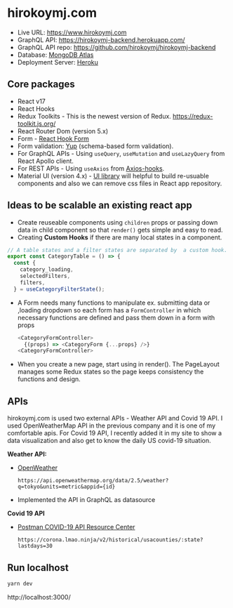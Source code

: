 # hirokoymj.com

- Live URL: https://www.hirokoymj.com
- GraphQL API: https://hirokoymj-backend.herokuapp.com/
- GraphQL API repo: https://github.com/hirokoymj/hirokoymj-backend
- Database: [MongoDB Atlas](https://www.mongodb.com/cloud/atlas)
- Deployment Server: [Heroku](https://dashboard.heroku.com/apps)

## Core packages

- React v17
- React Hooks
- Redux Toolkits - This is the newest version of Redux. https://redux-toolkit.js.org/
- React Router Dom (version 5.x)
- Form - [React Hook Form](https://react-hook-form.com/)
- Form validation: [Yup](https://react-hook-form.com/get-started#SchemaValidation) (schema-based form validation).
- For GraphQL APIs - Using `useQuery`, `useMutation` and `useLazyQuery` from React Apollo client.
- For REST APIs - Using `useAxios` from [Axios-hooks](https://github.com/simoneb/axios-hooks).
- Material UI (version 4.x) - [UI library](https://v4.mui.com/) will helpful to build re-usuable components and also we can remove css files in React app repository.

## Ideas to be scalable an existing react app

- Create reuseable components using `children` props or passing down data in child component so that `render()` gets simple and easy to read.
- Creating **Custom Hooks** if there are many local states in a component.

```js
// A table states and a filter states are separated by  a custom hook.
export const CategoryTable = () => {
  const {
    category_loading,
    selectedFilters,
    filters,
  } = useCategoryFilterState();
```

- A Form needs many functions to manipulate ex. submitting data or ,loading dropdown so each form has a `FormController` in which necessary functions are defined and pass them down in a form with props

  ```js
  <CategoryFormController>
    {(props) => <CategoryForm {...props} />}
  <CategoryFormController>
  ```

- When you create a new page, start using <PageLayout></PageLayout> in render(). The PageLayout manages some Redux states so the page keeps consistency the functions and design.

## APIs

hirokoymj.com is used two external APIs - Weather API and Covid 19 API. I used OpenWeatherMap API in the previous company and it is one of my comfortable apis. For Covid 19 API, I recently added it in my site to show a data visualization and also get to know the daily US covid-19 situation.

**Weather API:**

- [OpenWeather](https://openweathermap.org/api)

  ```text
  https://api.openweathermap.org/data/2.5/weather?q=tokyo&units=metric&appid={id}
  ```

- Implemented the API in GraphQL as datasource

**Covid 19 API**

- [Postman COVID-19 API Resource Center](https://postman-toolboxes.github.io/covid-19/)

  ```text
  https://corona.lmao.ninja/v2/historical/usacounties/:state?lastdays=30
  ```

## Run localhost

```js
yarn dev
```

http://localhost:3000/
